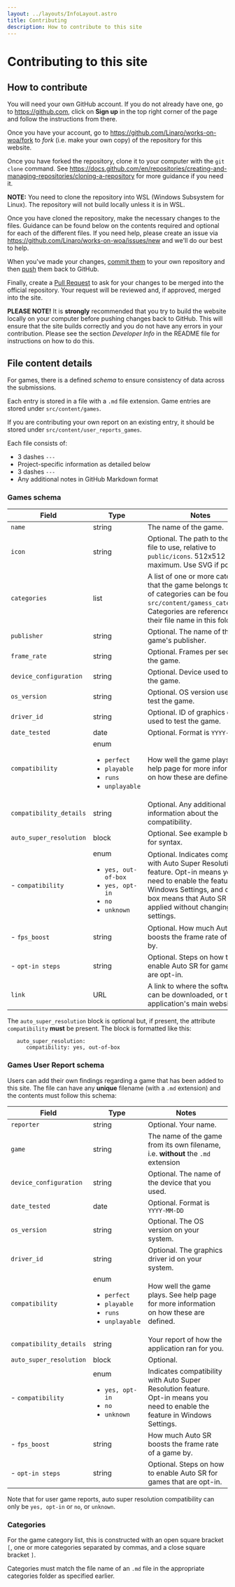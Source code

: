 ```yaml
---
layout: ../layouts/InfoLayout.astro
title: Contributing
description: How to contribute to this site
---
```


# Contributing to this site

## How to contribute

You will need your own GitHub account. If you do not already have one, go to https://github.com, click on **Sign up** in the top right corner of the page and follow the instructions from there.

Once you have your account, go to https://github.com/Linaro/works-on-woa/fork to *fork* (i.e. make your own copy) of the repository for this website.

Once you have forked the repository, clone it to your computer with the `git clone` command. See https://docs.github.com/en/repositories/creating-and-managing-repositories/cloning-a-repository for more guidance if you need it.

**NOTE:** You need to clone the repository into WSL (Windows Subsystem for Linux). The repository will not build locally unless it is in WSL.

Once you have cloned the repository, make the necessary changes to the files. Guidance can be found below on the contents required and optional for each of the different files. If you need help, please create an issue via https://github.com/Linaro/works-on-woa/issues/new and we'll do our best to help.

When you've made your changes, [commit them](https://github.com/git-guides/git-commit) to your own repository and then [push](https://github.com/git-guides/git-push) them back to GitHub.

Finally, create a [Pull Request](https://docs.github.com/en/pull-requests/collaborating-with-pull-requests/proposing-changes-to-your-work-with-pull-requests/creating-a-pull-request-from-a-fork) to ask for your changes to be merged into the official repository. Your request will be reviewed and, if approved, merged into the site.

**PLEASE NOTE!** It is **strongly** recommended that you try to build the website locally on your computer before pushing changes back to GitHub. This will ensure that the site builds correctly and you do not have any errors in your contribution. Please see the section *Developer Info* in the README file for instructions on how to do this.

## File content details

For games, there is a defined *schema* to ensure consistency of data across the submissions.

Each entry is stored in a file with a `.md` file extension. Game entries are stored under `src/content/games`.

If you are contributing your own report on an existing entry, it should be stored under `src/content/user_reports_games`.

Each file consists of:

- 3 dashes `---`
- Project-specific information as detailed below
- 3 dashes `---`
- Any additional notes in GitHub Markdown format

### Games schema

| Field | Type | Notes |
|-|-|-|
| `name` | string | The name of the game. |
| `icon` | string | Optional. The path to the icon file to use, relative to `public/icons`. 512x512 maximum. Use SVG if possible. |
| `categories` | list | A list of one or more categories that the game belongs to. A list of categories can be found in `src/content/gamess_categories`. Categories are referenced by their file name in this folder. |
| `publisher` | string | Optional. The name of the game's publisher. |
| `frame_rate` | string | Optional. Frames per second of the game. |
| `device_configuration` | string | Optional. Device used to test the game. |
| `os_version` | string | Optional. OS version used to test the game. |
| `driver_id` | string | Optional. ID of graphics driver used to test the game. |
| `date_tested` | date | Optional. Format is `YYYY-MM-DD` |
| `compatibility` | enum <ul><li>`perfect`<li>`playable`<li>`runs`<li>`unplayable`</ul> | How well the game plays. See help page for more information on how these are defined. |
| `compatibility_details` | string | Optional. Any additional information about the compatibility. |
| `auto_super_resolution` | block | Optional. See example below for syntax. |
| - `compatibility` | enum <ul><li>`yes, out-of-box`<li>`yes, opt-in`<li>`no` <li> `unknown` </ul> | Optional. Indicates compatibility with Auto Super Resolution feature. Opt-in means you need to enable the feature in Windows Settings, and out-of-box means that Auto SR is applied without changing any settings. |
| - `fps_boost` | string | Optional. How much Auto SR boosts the frame rate of a game by. |
| - `opt-in steps` | string | Optional. Steps on how to enable Auto SR for games that are opt-in. |
| `link` | URL | A link to where the software can be downloaded, or the application's main website. |

The `auto_super_resolution` block is optional but, if present, the attribute `compatibility` **must** be present. The block is formatted like this:

```
   auto_super_resolution:
      compatibility: yes, out-of-box
```

### Games User Report schema

Users can add their own findings regarding a game that has been added to this site. The file can have any **unique** filename (with a `.md` extension) and the contents must follow this schema:

| Field | Type | Notes |
|-|-|-|
| `reporter` | string | Optional. Your name. |
| `game` | string | The name of the game from its own filename, i.e. **without** the `.md` extension |
| `device_configuration` | string | Optional. The name of the device that you used. |
| `date_tested` | date | Optional. Format is `YYYY-MM-DD` |
| `os_version` | string | Optional. The OS version on your system. |
| `driver_id` | string | Optional. The graphics driver id on your system. |
| `compatibility` | enum <ul><li>`perfect`<li>`playable`<li>`runs`<li>`unplayable`</ul> | How well the game plays. See help page for more information on how these are defined. |
| `compatibility_details` | string | Your report of how the application ran for you. |
| `auto_super_resolution` | block | Optional. |
| - `compatibility` | enum <ul><li>`yes, opt-in`<li>`no`<li>`unknown`</ul> |  Indicates compatibility with Auto Super Resolution feature. Opt-in means you need to enable the feature in Windows Settings. |
| - `fps_boost` | string | How much Auto SR boosts the frame rate of a game by. |
| - `opt-in steps` | string | Optional. Steps on how to enable Auto SR for games that are opt-in. |

Note that for user game reports, auto super resolution compatibility can only be `yes, opt-in` or `no`, or `unknown`.

### Categories

For the game category list, this is constructed with an open square bracket `[`, one or more categories separated by commas, and a close square bracket `]`.

Categories must match the file name of an `.md` file in the appropriate categories folder as specified earlier.

